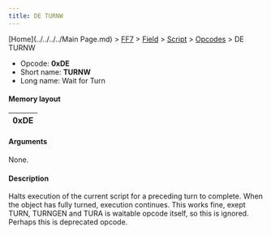 ```yaml
---
title: DE TURNW
---
```


[Home](../../../../Main Page.md) > [FF7](../../../../FF7.md) > [Field](../../../Field.md) > [Script](../../Script.md) > [Opcodes](../Opcodes.md) > DE TURNW

-   Opcode: **0xDE**
-   Short name: **TURNW**
-   Long name: Wait for Turn

#### Memory layout

| 0xDE |
|------|

#### Arguments

None.

#### Description

Halts execution of the current script for a preceding turn to complete. When the object has fully turned, execution continues. This works fine, exept TURN, TURNGEN and TURA is waitable opcode itself, so this is ignored. Perhaps this is deprecated opcode.
